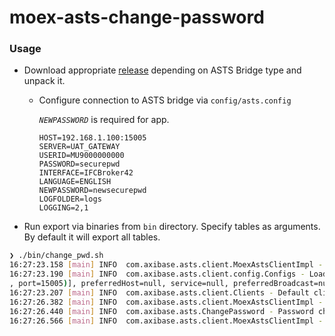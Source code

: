 # moex-asts-change-password

### Usage

* Download appropriate [release]() depending on ASTS Bridge type  and unpack it.

  * Configure connection to ASTS bridge via `config/asts.config` 

      *`NEWPASSWORD`* is required for app.
      ```properties
      HOST=192.168.1.100:15005
      SERVER=UAT_GATEWAY
      USERID=MU9000000000
      PASSWORD=securepwd
      INTERFACE=IFCBroker42
      LANGUAGE=ENGLISH
      NEWPASSWORD=newsecurepwd
      LOGFOLDER=logs
      LOGGING=2,1
      ```

 
* Run export via binaries from `bin` directory. Specify tables as arguments. By default it will export all tables.

```sh
❯ ./bin/change_pwd.sh
16:27:23.158 [main] INFO  com.axibase.asts.client.MoexAstsClientImpl - Native libraries are successfully loaded
16:27:23.190 [main] INFO  com.axibase.asts.client.config.Configs - Loaded config from file /mnt/c/Users/unrea/dev/moex-asts-change-password-0.0.1/config/asts.config. Config : MapBasedClientConfig(hosts=[Host(hostName=192.168.1.100
, port=15005)], preferredHost=null, service=null, preferredBroadcast=null, broadcast=[], serverId=UAT_GATEWAY, userCredentials=UserCredentials(username=MU9032400002, password=******), interfaceId=IFCBroker42, tradingAccount=null, refreshInterval=PT15S, clientCode=null, optionalParams={LANGUAGE=ENGLISH, NEWPASSWORD=******, LOGFOLDER=logs, LOGGING=2,1, FEEDBACK=igor.shmagrinsky@axibase.com})
16:27:23.207 [main] INFO  com.axibase.asts.client.Clients - Default client is created.
16:27:26.382 [main] INFO  com.axibase.asts.client.MoexAstsClientImpl - Client is successfully connected to ASTS Bridge. [Host(hostName=192.168.1.100, port=15005)]
16:27:26.440 [main] INFO  com.axibase.asts.ChangePassword - Password changed. (209) Password successfully changed
16:27:26.566 [main] INFO  com.axibase.asts.client.MoexAstsClientImpl - Client disconnected from ASTS Bridge
```
